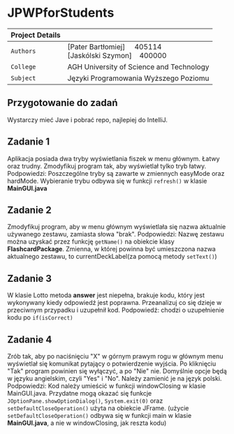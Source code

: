 # JPWPforStudents

| Project Details   |      |
| --- | --- | 
| `Authors` | [Pater Bartłomiej]&nbsp;&nbsp;&nbsp;&nbsp; 405114 <br/>[Jaskólski Szymon]&nbsp;&nbsp;&nbsp; 400000
|`College`| AGH University of Science and Technology
|`Subject`| Języki Programowania Wyższego Poziomu

## Przygotowanie do zadań
Wystarczy mieć Jave i pobrać repo, najlepiej do IntelliJ.

## Zadanie 1
Aplikacja posiada dwa tryby wyświetlania fiszek w menu głównym.
Łatwy oraz trudny. Zmodyfikuj program tak, aby wyświetlał tylko
tryb łatwy.
Podpowiedzi: Poszczególne tryby są zawarte w zmiennych easyMode oraz
hardMode. Wybieranie trybu odbywa się w funkcji `refresh()` w klasie
**MainGUI.java**

## Zadanie 2
Zmodyfikuj program, aby w menu głównym wyświetlała się nazwa aktualnie
używanego zestawu, zamiasta słowa "brak".
Podpowiedzi: Nazwę zestawu można uzyskać przez funkcję `getName()` na
obiekcie klasy **FlashcardPackage**.
Zmienna, w której powinna być umieszczona nazwa aktualnego zestawu, to
currentDeckLabel(za pomocą metody `setText()`)

## Zadanie 3
W klasie Lotto metoda **answer**  jest niepełna, brakuje kodu, który jest wykonywany kiedy odpowiedź jest poprawna. Przeanalizuj co się dzieje w przeciwnym przypadku i uzupełnił kod. Podpowiedź: chodzi o uzupełnienie kodu po `if(isCorrect)`

## Zadanie 4
Zrób tak, aby po naciśnięciu "X" w górnym prawym rogu w głównym
menu wyświetlał się komunikat pytający o potwierdzenie wyjścia.
Po kliknięciu "Tak" program powinien się wyłączyć, a po "Nie" nie.
Domyślnie opcje będą w języku angielskim, czyli "Yes" i "No". Należy
zamienić je na język polski.
Podpowiedzi: Kod należy umieścić w funkcji windowClosing w klasie
MainGUI.java. Przydatne mogą okazać się funkcje
`JOptionPane.showOptionDialog()`, `System.exit(0)` oraz
`setDefaultCloseOperation()` użyta na obiekcie JFrame.
(użycie `setDefaultCloseOperation()` odbywa się w funkcji main w 
klasie **MainGUI.java**, a nie w windowClosing, jak reszta kodu)
